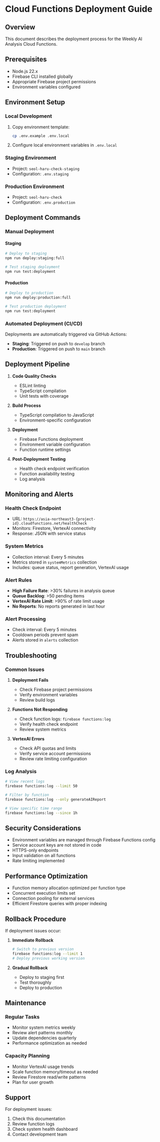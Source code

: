 # Cloud Functions Deployment Guide

## Overview

This document describes the deployment process for the Weekly AI Analysis Cloud Functions.

## Prerequisites

- Node.js 22.x
- Firebase CLI installed globally
- Appropriate Firebase project permissions
- Environment variables configured

## Environment Setup

### Local Development
1. Copy environment template:
   ```bash
   cp .env.example .env.local
   ```

2. Configure local environment variables in `.env.local`

### Staging Environment
- Project: `seol-haru-check-staging`
- Configuration: `.env.staging`

### Production Environment
- Project: `seol-haru-check`
- Configuration: `.env.production`

## Deployment Commands

### Manual Deployment

#### Staging
```bash
# Deploy to staging
npm run deploy:staging:full

# Test staging deployment
npm run test:deployment
```

#### Production
```bash
# Deploy to production
npm run deploy:production:full

# Test production deployment
npm run test:deployment
```

### Automated Deployment (CI/CD)

Deployments are automatically triggered via GitHub Actions:

- **Staging**: Triggered on push to `develop` branch
- **Production**: Triggered on push to `main` branch

## Deployment Pipeline

1. **Code Quality Checks**
   - ESLint linting
   - TypeScript compilation
   - Unit tests with coverage

2. **Build Process**
   - TypeScript compilation to JavaScript
   - Environment-specific configuration

3. **Deployment**
   - Firebase Functions deployment
   - Environment variable configuration
   - Function runtime settings

4. **Post-Deployment Testing**
   - Health check endpoint verification
   - Function availability testing
   - Log analysis

## Monitoring and Alerts

### Health Check Endpoint
- URL: `https://asia-northeast3-{project-id}.cloudfunctions.net/healthCheck`
- Monitors: Firestore, VertexAI connectivity
- Response: JSON with service status

### System Metrics
- Collection interval: Every 5 minutes
- Metrics stored in `systemMetrics` collection
- Includes: queue status, report generation, VertexAI usage

### Alert Rules
- **High Failure Rate**: >30% failures in analysis queue
- **Queue Backlog**: >50 pending items
- **VertexAI Rate Limit**: >90% of rate limit usage
- **No Reports**: No reports generated in last hour

### Alert Processing
- Check interval: Every 5 minutes
- Cooldown periods prevent spam
- Alerts stored in `alerts` collection

## Troubleshooting

### Common Issues

1. **Deployment Fails**
   - Check Firebase project permissions
   - Verify environment variables
   - Review build logs

2. **Functions Not Responding**
   - Check function logs: `firebase functions:log`
   - Verify health check endpoint
   - Review system metrics

3. **VertexAI Errors**
   - Check API quotas and limits
   - Verify service account permissions
   - Review rate limiting configuration

### Log Analysis
```bash
# View recent logs
firebase functions:log --limit 50

# Filter by function
firebase functions:log --only generateAIReport

# View specific time range
firebase functions:log --since 1h
```

## Security Considerations

- Environment variables are managed through Firebase Functions config
- Service account keys are not stored in code
- HTTPS-only endpoints
- Input validation on all functions
- Rate limiting implemented

## Performance Optimization

- Function memory allocation optimized per function type
- Concurrent execution limits set
- Connection pooling for external services
- Efficient Firestore queries with proper indexing

## Rollback Procedure

If deployment issues occur:

1. **Immediate Rollback**
   ```bash
   # Switch to previous version
   firebase functions:log --limit 1
   # Deploy previous working version
   ```

2. **Gradual Rollback**
   - Deploy to staging first
   - Test thoroughly
   - Deploy to production

## Maintenance

### Regular Tasks
- Monitor system metrics weekly
- Review alert patterns monthly
- Update dependencies quarterly
- Performance optimization as needed

### Capacity Planning
- Monitor VertexAI usage trends
- Scale function memory/timeout as needed
- Review Firestore read/write patterns
- Plan for user growth

## Support

For deployment issues:
1. Check this documentation
2. Review function logs
3. Check system health dashboard
4. Contact development team
